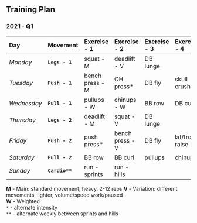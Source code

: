 ## Training Plan


### 2021 - Q1

| Day         | Movement       | Exercise - 1    | Exercise - 2    | Exercise - 3    | Exercise - 4    |
| :---------- | :------------- | :-------------- | :-------------- | :-------------- | :-------------- |
| *Monday*    | **`Legs - 1`** | squat - M       | deadlift - V    | DB lunge        |                 |
| *Tuesday*   | **`Push - 1`** | bench press - M | OH press*       | DB fly          | skull crushers  |
| *Wednesday* | **`Pull - 1`** | pullups - W     | chinups - W     | BB row          | DB curl         |
| *Thursday*  | **`Legs - 2`** | deadlift - M    | squat - V       | DB lunge        |                 |
| *Friday*    | **`Push - 2`** | push press*     | bench press - V | DB fly          | lat/front raise |
| *Saturday*  | **`Pull - 2`** | BB row          | BB curl         | pullups         | chinups         |
| *Sunday*    | **`Cardio**`** | run - sprints   | run - hills     |                 |                 |


**M** - Main: standard movement, heavy, 2-12 reps
**V** - Variation: different movements, lighter, volume/speed work/paused  
**W** - Weighted  
`*`   - alternate intensity  
`**`  - alternate weekly between sprints and hills